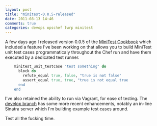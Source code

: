 ```yaml
---
layout: post
title: "minitest-0.0.5-released"
date: 2011-08-13 14:46
comments: true
categories: devops opschef lwrp minitest
---
```


A few days ago I released version 0.0.5 of the [MiniTest
Cookbook](https://github.com/fujin/minitest-cookbook) which included a
feature I've been working on that allows you to build MiniTest unit
test cases programmaticaly throughout the Chef run and have them
executed by a dedicated test runner.

``` ruby
    minitest_unit_testcase "test something" do
      block do
        refute_equal true, false, "true is not false"
        assert_equal true, true, "true is not equal true
      end
    end
```

I've also retained the ability to run via Vagrant, for ease of
testing. The [develop branch](https://github.com/fujin/minitest-cookbook/tree/develop) has some more recent enhancements, notably
an in-line Sinatra server which I'm building example test cases
around.

Test all the fucking time.

